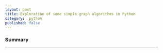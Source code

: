 ```yaml
---
layout: post
title: Exploration of some simple graph algorithms in Python
category:  python
published: false
---
```

###

### Summary




---
